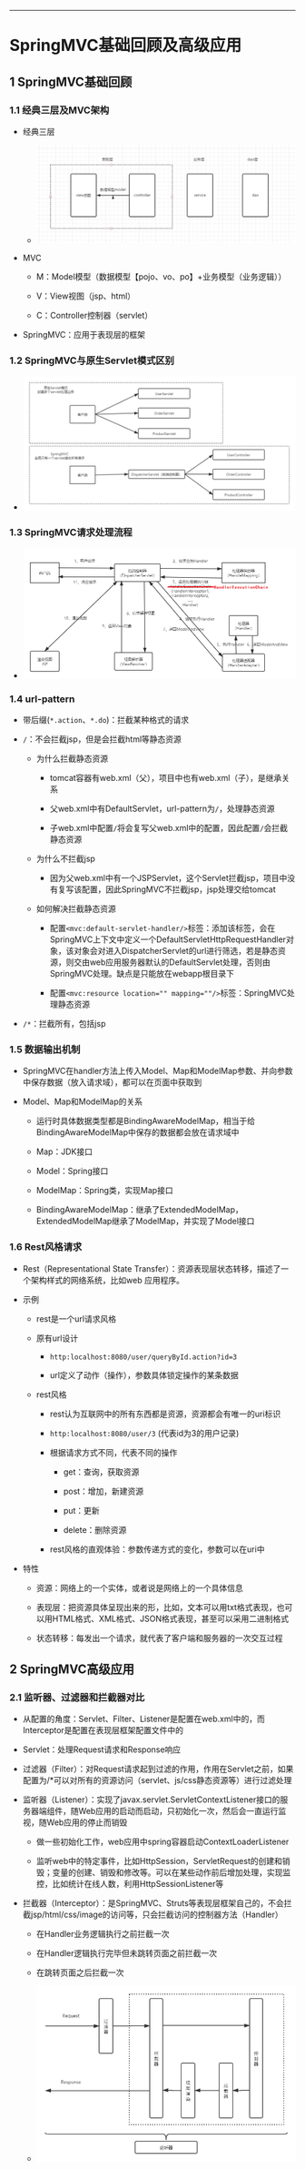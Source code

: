 ------



# SpringMVC基础回顾及高级应用

## 1 SpringMVC基础回顾

### 1.1 经典三层及MVC架构

- 经典三层

    - ![](images/经典三层.png)

- MVC

    - M：Model模型（数据模型【pojo、vo、po】+业务模型（业务逻辑））
    
    - V：View视图（jsp、html）
    
    - C：Controller控制器（servlet）
    
- SpringMVC：应用于表现层的框架

### 1.2 SpringMVC与原生Servlet模式区别

- ![](images/SpringMVC与Servlet区别.png)

### 1.3 SpringMVC请求处理流程

- ![](images/SpringMVC请求处理流程.png)

### 1.4 url-pattern

- 带后缀(`*.action`、`*.do`)：拦截某种格式的请求

- `/`：不会拦截jsp，但是会拦截html等静态资源

    - 为什么拦截静态资源

        - tomcat容器有web.xml（父），项目中也有web.xml（子），是继承关系
        
        - 父web.xml中有DefaultServlet，url-pattern为`/`，处理静态资源
        
        - 子web.xml中配置`/`将会复写父web.xml中的配置，因此配置`/`会拦截静态资源
        
    - 为什么不拦截jsp
    
        - 因为父web.xml中有一个JSPServlet，这个Servlet拦截jsp，项目中没有复写该配置，因此SpringMVC不拦截jsp，jsp处理交给tomcat
        
    - 如何解决拦截静态资源
    
        - 配置`<mvc:default-servlet-handler/>`标签：添加该标签，会在SpringMVC上下文中定义一个DefaultServletHttpRequestHandler对象，该对象会对进入DispatcherServlet的url进行筛选，若是静态资源，则交由web应用服务器默认的DefaultServlet处理，否则由SpringMVC处理。缺点是只能放在webapp根目录下
        
        - 配置`<mvc:resource location="" mapping=""/>`标签：SpringMVC处理静态资源

- `/*`：拦截所有，包括jsp

### 1.5 数据输出机制

- SpringMVC在handler方法上传入Model、Map和ModelMap参数、并向参数中保存数据（放入请求域），都可以在页面中获取到

- Model、Map和ModelMap的关系

    - 运行时具体数据类型都是BindingAwareModelMap，相当于给BindingAwareModelMap中保存的数据都会放在请求域中
    
    - Map：JDK接口
    
    - Model：Spring接口
    
    - ModelMap：Spring类，实现Map接口
    
    - BindingAwareModelMap：继承了ExtendedModelMap，ExtendedModelMap继承了ModelMap，并实现了Model接口

### 1.6 Rest风格请求

- Rest（Representational State Transfer）：资源表现层状态转移，描述了⼀个架构样式的⽹络系统，⽐如web 应⽤程序。

- 示例

    - rest是一个url请求风格
    
    - 原有url设计
    
        - `http:localhost:8080/user/queryById.action?id=3`
        
        - url定义了动作（操作），参数具体锁定操作的某条数据
        
    - rest风格
    
        - rest认为互联网中的所有东西都是资源，资源都会有唯一的uri标识
        
        - `http:localhost:8080/user/3` (代表id为3的用户记录)
        
        - 根据请求方式不同，代表不同的操作
        
            - get：查询，获取资源
            
            - post：增加，新建资源
            
            - put：更新
            
            - delete：删除资源
            
        - rest风格的直观体验：参数传递方式的变化，参数可以在uri中
        
- 特性

    - 资源：⽹络上的⼀个实体，或者说是⽹络上的⼀个具体信息
    
    - 表现层：把资源具体呈现出来的形，⽐如，⽂本可以⽤txt格式表现，也可以⽤HTML格式、XML格式、JSON格式表现，甚⾄可以采⽤⼆进制格式
    
    - 状态转移：每发出⼀个请求，就代表了客户端和服务器的⼀次交互过程

## 2 SpringMVC高级应用

### 2.1 监听器、过滤器和拦截器对比

- 从配置的⻆度：Servlet、Filter、Listener是配置在web.xml中的，⽽Interceptor是配置在表现层框架配置⽂件中的

- Servlet：处理Request请求和Response响应

- 过滤器（Filter）：对Request请求起到过滤的作⽤，作⽤在Servlet之前，如果配置为/*可以对所有的资源访问（servlet、js/css静态资源等）进⾏过滤处理

- 监听器（Listener）：实现了javax.servlet.ServletContextListener接⼝的服务器端组件，随Web应⽤的启动⽽启动，只初始化⼀次，然后会⼀直运⾏监视，随Web应⽤的停⽌⽽销毁

    - 做⼀些初始化⼯作，web应⽤中spring容器启动ContextLoaderListener
    
    - 监听web中的特定事件，⽐如HttpSession，ServletRequest的创建和销毁；变量的创建、销毁和修改等。可以在某些动作前后增加处理，实现监控，⽐如统计在线⼈数，利⽤HttpSessionListener等
    
- 拦截器（Interceptor）：是SpringMVC、Struts等表现层框架⾃⼰的，不会拦截jsp/html/css/image的访问等，只会拦截访问的控制器⽅法（Handler）

    - 在Handler业务逻辑执⾏之前拦截⼀次
    
    - 在Handler逻辑执⾏完毕但未跳转⻚⾯之前拦截⼀次
    
    - 在跳转⻚⾯之后拦截⼀次
    
    - ![](images/拦截器流程.png)